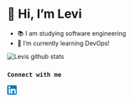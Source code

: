 # 👋 Hi, I’m Levi


- 📚 I am studying software engineering
- 🌱 I’m currently learning DevOps!

![Levis github stats](https://github-readme-stats.vercel.app/api?username=levigtri)


### `Connect with me`

[<img align="left"  width="22px" src="https://github.com/joaocarvoli/joaocarvoli/blob/main/logo/174857.png" />][linkedin]

<br />
<br />

[linkedin]: https://www.linkedin.com/in/levi-gomes-64684522b/


<!---
levigtri/levigtri is a ✨ special ✨ repository because its `README.md` (this file) appears on your GitHub profile.
You can click the Preview link to take a look at your changes.
--->
